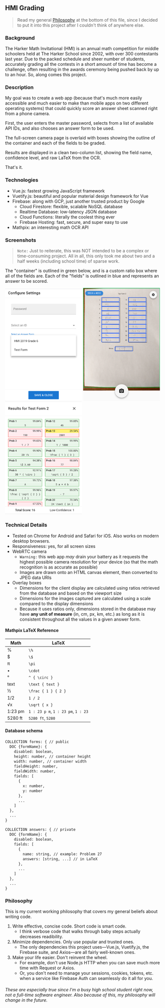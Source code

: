 ## HMI Grading
> Read my general [Philosophy](#philosophy) at the bottom of this file, since I decided to put it into this project after I couldn't think of anywhere else.

### Background
The Harker Math Invitational (HMI) is an annual math competition for middle schoolers held at The Harker School since 2002, with over 300 contestants last year. Due to the packed schedule and sheer number of students, accurately grading all the contests in a short amount of time has become a challenge, often resulting in the awards ceremony being pushed back by up to an hour. So, along comes this project.

### Description
My goal was to create a web app (because that's much more easily accessible and much easier to make than mobile apps on two different operating systems) that could quickly score an answer sheet scanned right from a phone camera.

First, the user enters the master password, selects from a list of available API IDs, and also chooses an answer form to be used.

The full-screen camera page is overlaid with boxes showing the outline of the container and each of the fields to be graded.

Results are displayed in a clean two-column list, showing the field name, confidence level, and raw LaTeX from the OCR.

That's it.

### Technologies
* Vue.js: fastest growing JavaScript framework
* Vuetify.js: beautiful and popular material design framework for Vue
* Firebase: along with GCP, just another trusted product by Google
  * Cloud Firestore: flexible, scalable NoSQL database
  * Realtime Database: low-latency JSON database
  * Cloud Functions: literally the coolest thing ever
  * Firebase Hosting: fast, secure, and super easy to use
* Mathpix: an interesting math OCR API

### Screenshots
> `Note:` Just to reiterate, this was NOT intended to be a complex or time-consuming project. All in all, this only took me about two and a half weeks (including school time) of sparse work.

The "container" is outlined in green below, and is a custom ratio box where all of the fields are. Each of the "fields" is outlined in blue and represents an answer to be scored.
<p float="center">
  <img src="/images/start.png" width="250">
  <img src="/images/camera.png" width="250"> 
  <img src="/images/results.png" width="250">
</p>

### Technical Details
* Tested on Chrome for Android and Safari for iOS. Also works on modern desktop browsers.
* Responsiveness: yes, for all screen sizes
* WebRTC camera
  * `Warning:` this web app *may* drain your battery as it requests the highest possible camera resolution for your device (so that the math recognition is as accurate as possible)
  * Images are drawn onto an HTML canvas element, then converted to JPEG data URIs
* Overlay boxes
  * Dimensions for the client display are calculated using ratios retrieved from the database and based on the viewport size
  * Dimensions for the images captured are calculated using a scale compared to the display dimensions
  * Because it uses ratios only, dimensions stored in the database may have **any unit of measure** (in, cm, px, km, etc.) as long as it is consistent throughout all the values in a given answer form.
#### Mathpix LaTeX Reference
Math | LaTeX
---- | -----
% | `\%`
$ | `\$`
π | `\pi`
• | `\cdot`
° | `^ { \circ }`
text | `\text { text }`
½ | `\frac { 1 } { 2 }`
1/2 | `1 / 2`
√x | `\sqrt { x }`
1:23 pm | `1 : 23 p m`, `1 : 23 pm`, `1 : 23`
5280 ft | `5280 ft`, `5280`
#### Database schema
```
COLLECTION forms: { // public
  DOC {formName}: {
    disabled: boolean,
    height: number, // container height
    width: number, // container width
    fieldHeight: number,
    fieldWidth: number,
    fields: [
      {
        x: number,
        y: number
      },
      ...
    ]
  },
  ...
}
```
```
COLLECTION answers: { // private
  DOC {formName}: {
    disabled: boolean,
    fields: [
      {
        name: string, // example: Problem 27
        answers: [string, ...] // in LaTeX
      },
      ...
    ]
  },
  ...
}
```

### Philosophy
This is my current working philosophy that covers my general beliefs about writing code.
1. Write effective, concise code. Short code is smart code.
   * I think verbose code that walks through baby steps actually decreases readibility.
2. Minimize dependencies. Only use popular and trusted ones.
   * The only dependencies this project uses—Vue.js, Vuetify.js, the Firebase suite, and Axios—are all fairly well-known ones.
3. Make your life easier. Don't reinvent the wheel.
   * For example, don't use Node.js HTTP when you can save much more time with Request or Axios.
   * Or, you don't need to manage your sessions, cookies, tokens, etc. when a service like Firebase Auth can seamlessly do it all for you.
###### These are especially true since I'm a busy high school student right now, not a full-time software engineer. Also because of this, my philosophy will change in the future.